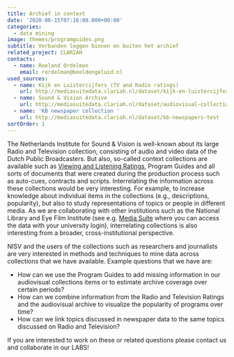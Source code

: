 ```yaml
---
title: Archief in context
date: '2020-06-15T07:16:00.000+00:00'
categories:
  - data mining
image: themes/programguides.png
subtitle: Verbanden leggen binnen en buiten het archief
related_project: CLARIAH
contacts:
  - name: Roeland Ordelman
    email: rordelman@beeldengeluid.nl
used_sources:
  - name: Kijk en Luistercijfers (TV and Radio ratings)
    url: http://mediasuitedata.clariah.nl/dataset/kijk-en-luistercijfers-viewing-figures
  - name: Sound & Vision Archive
    url: http://mediasuitedata.clariah.nl/dataset/audiovisual-collection-daan
  - name: 'KB newspaper collection '
    url: http://mediasuitedata.clariah.nl/dataset/kb-newspapers-test
sortOrder: 1
---
```


The Netherlands Institute for Sound & Vision is well-known about its large Radio and Television collection, consisting of audio and video data of the Dutch Public Broadcasters. But also, so-called context collections are available such as [Viewing and Listening Ratings](http://mediasuitedata.clariah.nl/dataset/kijk-en-luistercijfers-viewing-figures), Program Guides and all sorts of documents that were created during the production process such as auto-cues, contracts and scripts. Interrelating the information across these collections would be very interesting. For example, to increase knowledge about individual items in the collections (e.g., descriptions, popularity), but also to study representations of topics or people in different media. As we are collaborating with other institutions such as the National Library and Eye Film Institute (see e.g. [Media Suite](https://mediasuite.clariah.nl/) where you can access the data with your university login), interrelating collections is also interesting from a broader, cross-institutional perspective.

NISV and the users of the collections such as researchers and journalists are very interested in methods and techniques to mine data across collections that we have available. Example questions that we have are:

- How can we use the Program Guides to add missing information in our audiovisual collections items or to estimate archive coverage over certain periods?
- How can we combine information from the Radio and Television Ratings and the audiovisual archive to visualize the popularity of programs over time?
- How can we link topics discussed in newspaper data to the same topics discussed on Radio and Television?

If you are interested to work on these or related questions please contact us and collaborate in our LABS!
